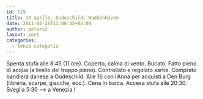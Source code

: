 ```yaml
---
id: 519
title: 14 aprile, Oudeschild, Waddenhaven
date: 2011-04-26T11:00:42+02:00
author: polaris
layout: post
categories:
  - Senza categoria
---
```

Spenta stufa alle 8:45 (11 ore). Coperto, calma di vento. Bucato. Fatto pieno di acqua (a livello del troppo pieno). Controllato e regolato sartie. Comprato bandiera danese a Oudeschild. Alle 16 con l&#8217;Anna per acquisti a Den Burg (libreria, scarpe, giacche, ecc.). Cena in barca. Accesa stufa alle 20:30. Sveglia 5:30 &#8212;> a Venezia !